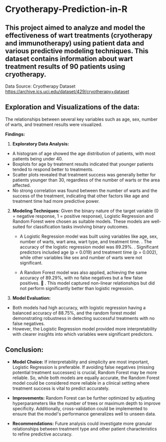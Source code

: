 # Cryotherapy-Prediction-in-R


## This project aimed to analyze and model the effectiveness of wart treatments (cryotherapy and immunotherapy) using patient data and various predictive modeling techniques. This dataset contains information about wart treatment results of 90 patients using cryotherapy.
Data Source: Cryotherapy Dataset
https://archive.ics.uci.edu/dataset/429/cryotherapy+dataset



## **Exploration and Visualizations of the data:**
The relationships between several key variables such as age, sex, number of warts, and treatment results were visualized. 


**Findings:**

1.	**Exploratory Data Analysis:**
   + A histogram of age showed the age distribution of patients, with most patients being under 40.
   + Boxplots for age by treatment results indicated that younger patients tended to respond better to treatments.
   + Scatter plots revealed that treatment success was generally better for patients younger than 30, regardless of the number of warts or the area affected.
   + No strong correlation was found between the number of warts and the success of the treatment, indicating that other factors like age and treatment time had more predictive power.


2.	**Modeling Techniques:**
Given the binary nature of the target variable (0 = negative response, 1 = positive response), Logistic Regression and Random Forest were chosen as suitable models. These models are well-suited for classification tasks involving binary outcomes.

    + A Logistic Regression model was built using variables like age, sex, number of warts, wart area, wart type, and treatment time.
      . The accuracy of the logistic regression model was 89.29%.
      . Significant predictors included age (p = 0.019) and treatment time (p = 0.002), while other variables like sex and number of warts were not significant.


    + A Random Forest model was also applied, achieving the same accuracy of 89.29%, with no false negatives but a few false positives.
	. This model captured non-linear relationships but did not perform significantly better than logistic regression.

3.	**Model Evaluation:**
   + Both models had high accuracy, with logistic regression having a balanced accuracy of 88.75%, and the random forest model demonstrating robustness in detecting successful treatments with no false negatives.
   + However, the Logistic Regression model provided more interpretability with clearer insights into which variables were significant predictors.

## **Conclusion:**

   + **Model Choice:** If interpretability and simplicity are most important, Logistic Regression is preferable. If avoiding false negatives (missing potential treatment successes) is crucial, Random Forest may be more reliable. So, while both models are equally accurate, the Random Forest model could be considered more reliable in a clinical setting where treatment success is vital to predict accurately.

   + **Improvements:** Random Forest can be further optimized by adjusting hyperparameters like the number of trees or maximum depth to improve specificity. Additionally, cross-validation could be implemented to ensure that the model's performance generalizes well to unseen data.

   + **Recommendations:** Future analysis could investigate more granular relationships between treatment type and other patient characteristics to refine predictive accuracy. 


